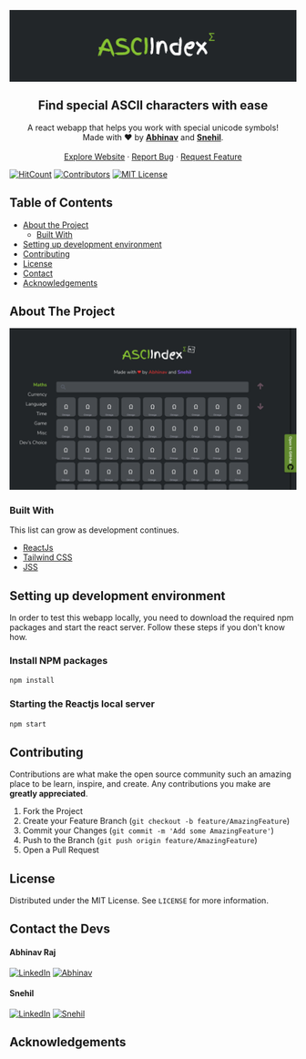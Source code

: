 <!-- ## Available Scripts

In the project directory, you can run:

### `npm start`

Runs the app in the development mode.<br />
Open [http://localhost:3000](http://localhost:3000) to view it in the browser.

The page will reload if you make edits.<br />
You will also see any lint errors in the console.

### `npm test`

Launches the test runner in the interactive watch mode.<br />
See the section about [running tests](https://facebook.github.io/create-react-app/docs/running-tests) for more information.

### `npm run build`

Builds the app for production to the `build` folder.<br />
It correctly bundles React in production mode and optimizes the build for the best performance.

The build is minified and the filenames include the hashes.<br />
Your app is ready to be deployed!

See the section about [deployment](https://facebook.github.io/create-react-app/docs/deployment) for more information.

### `npm run eject`

**Note: this is a one-way operation. Once you `eject`, you can’t go back!**

If you aren’t satisfied with the build tool and configuration choices, you can `eject` at any time. This command will remove the single build dependency from your project.

Instead, it will copy all the configuration files and the transitive dependencies (webpack, Babel, ESLint, etc) right into your project so you have full control over them. All of the commands except `eject` will still work, but they will point to the copied scripts so you can tweak them. At this point you’re on your own.

You don’t have to ever use `eject`. The curated feature set is suitable for small and middle deployments, and you shouldn’t feel obligated to use this feature. However we understand that this tool wouldn’t be useful if you couldn’t customize it when you are ready for it.

## Learn More

You can learn more in the [Create React App documentation](https://facebook.github.io/create-react-app/docs/getting-started).

To learn React, check out the [React documentation](https://reactjs.org/).

### Code Splitting

This section has moved here: https://facebook.github.io/create-react-app/docs/code-splitting

### Analyzing the Bundle Size

This section has moved here: https://facebook.github.io/create-react-app/docs/analyzing-the-bundle-size

### Making a Progressive Web App

This section has moved here: https://facebook.github.io/create-react-app/docs/making-a-progressive-web-app

### Advanced Configuration

This section has moved here: https://facebook.github.io/create-react-app/docs/advanced-configuration

### Deployment

This section has moved here: https://facebook.github.io/create-react-app/docs/deployment

### `npm run build` fails to minify

This section has moved here: https://facebook.github.io/create-react-app/docs/troubleshooting#npm-run-build-fails-to-minify -->

<p align="center">
  <a href="https://github.com/01Abhinav/ASCIIndex">
    <img src="img/logo.png" alt="Logo" align="center">
  </a>

  <h2 align="center">Find special ASCII characters with ease</h2>
  <p align="center">
    A react webapp that helps you work with special unicode symbols!
    <br />
    Made with ❤ by <a href="https://github.com/01Abhinav/"><strong>Abhinav</strong></a> and <a href="https://github.com/sneakysensei"><strong>Snehil</strong></a>.
    <br />
    <br />
    <a href="#">Explore Website</a>
    ·
    <a href="https://github.com/01Abhinav/ASCIIndex/issues">Report Bug</a>
    ·
    <a href="https://github.com/01Abhinav/ASCIIndex/issues">Request Feature</a>
  </p>
</p>

[![HitCount](http://hits.dwyl.com/01Abhinav/ASCIIndex.svg)](http://hits.dwyl.com/01Abhinav/ASCIIndex)
[![Contributors](https://img.shields.io/github/contributors/01Abhinav/ASCIIndex.svg?style=flat-square)](https://github.com/01Abhinav/ASCIIndex/graphs/contributors)
[![MIT License](https://img.shields.io/github/license/01Abhinav/ASCIIndex.svg?style=flat-square)](https://github.com/01Abhinav/ASCIIndex/blob/master/LICENSE.txt)

<!-- TABLE OF CONTENTS -->

## Table of Contents

- [About the Project](#about-the-project)
  - [Built With](#built-with)
- [Setting up development environment](#setting-up-development-environment)
- [Contributing](#contributing)
- [License](#license)
- [Contact](#contact)
- [Acknowledgements](#acknowledgements)

<!-- ABOUT THE PROJECT -->

## About The Project

[![Product Name Screen Shot](img/screenshot.png)](img/screenshot.png)

<!-- There are many great README templates available on GitHub, however, I didn't find one that really suit my needs so I created this enhanced one. I want to create a README template so amazing that it'll be the last one you ever need.

Here's why:
* Your time should be focused on creating something amazing. A project that solves a problem and helps others
* You shouldn't be doing the same tasks over and over like creating a README from scratch
* You should element DRY principles to the rest of your life :smile:

Of course, no one template will serve all projects since your needs may be different. So I'll be adding more in the near future. You may also suggest changes by forking this repo and creating a pull request or opening an issue.

A list of commonly used resources that I find helpful are listed in the acknowledgements. -->

### Built With

This list can grow as development continues.

- [ReactJs](https://reactjs.org/)
- [Tailwind CSS](https://tailwindcss.com/)
- [JSS](https://cssinjs.org/)

<!-- GETTING STARTED -->

## Setting up development environment

In order to test this webapp locally, you need to download the required npm packages and start the react server. Follow these steps if you don't know how.

### Install NPM packages

```sh
npm install
```

### Starting the Reactjs local server

```sh
npm start
```

<!-- CONTRIBUTING -->

## Contributing

Contributions are what make the open source community such an amazing place to be learn, inspire, and create. Any contributions you make are **greatly appreciated**.

1. Fork the Project
2. Create your Feature Branch (`git checkout -b feature/AmazingFeature`)
3. Commit your Changes (`git commit -m 'Add some AmazingFeature'`)
4. Push to the Branch (`git push origin feature/AmazingFeature`)
5. Open a Pull Request

<!-- LICENSE -->

## License

Distributed under the MIT License. See `LICENSE` for more information.

<!-- CONTACT -->

## Contact the Devs

#### Abhinav Raj

[![LinkedIn](https://img.shields.io/badge/-LinkedIn-blue.svg?style=flat-square&logo=linkedin&colorB=0077B5)](https://www.linkedin.com/in/abhinav-raj-77252918a/) [![Abhinav](https://img.shields.io/github/followers/01Abhinav?style=flat-square&logo=github&color=24292E)](https://github.com/01Abhinav/)

#### Snehil

[![LinkedIn](https://img.shields.io/badge/-LinkedIn-blue.svg?style=flat-square&logo=linkedin&colorB=0077B5)](https://www.linkedin.com/in/snehilcodes/) [![Snehil](https://img.shields.io/github/followers/SneakySensei?style=flat-square&logo=github&color=24292E)](https://github.com/SneakySensei/)

<!-- ACKNOWLEDGEMENTS -->

## Acknowledgements

<!-- - [GitHub Emoji Cheat Sheet](https://www.webpagefx.com/tools/emoji-cheat-sheet)
- [Img Shields](https://shields.io)
- [Choose an Open Source License](https://choosealicense.com)
- [GitHub Pages](https://pages.github.com)
- [Animate.css](https://daneden.github.io/animate.css)
- [Loaders.css](https://connoratherton.com/loaders)
- [Slick Carousel](https://kenwheeler.github.io/slick)
- [Smooth Scroll](https://github.com/cferdinandi/smooth-scroll)
- [Sticky Kit](http://leafo.net/sticky-kit)
- [JVectorMap](http://jvectormap.com)
- [Font Awesome](https://fontawesome.com) -->
